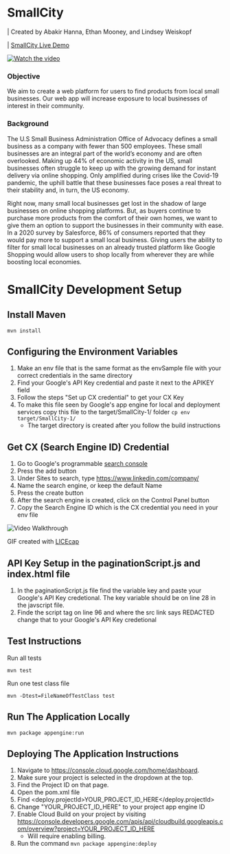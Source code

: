 # SmallCity
| Created by Abakir Hanna, Ethan Mooney, and Lindsey Weiskopf 

| [SmallCity Live Demo](https://step2020-smallcity.appspot.com/)

[![Watch the video](https://imgur.com/2fpFMD9.png)](https://www.youtube.com/watch?v=8OMsz8AN28M&feature=youtu.be)

### Objective
We aim to create a web platform for users to find products from local small businesses. Our web app will increase exposure to local businesses of interest in their community. 

### Background
The U.S Small Business Administration Office of Advocacy defines a small business as a company with fewer than 500 employees. These small businesses are an integral part of the world’s economy and are often overlooked. Making up 44% of economic activity in the US, small businesses often struggle to keep up with the growing demand for instant delivery via online shopping. Only amplified during crises like the Covid-19 pandemic, the uphill battle that these businesses face poses a real threat to their stability and, in turn, the US economy.

Right now, many small local businesses get lost in the shadow of large businesses on online shopping platforms. But, as buyers continue to purchase more products from the comfort of their own homes, we want to give them an option to support the businesses in their community with ease. In a 2020 survey by Salesforce, 86% of consumers reported that they would pay more to support a small local business. Giving users the ability to filter for small local businesses on an already trusted platform like Google Shopping would allow users to shop locally from wherever they are while boosting local economies. 

# SmallCity Development Setup
## Install Maven
```
mvn install
```

## Configuring the Environment Variables
1. Make an env file that is the same format as the envSample file with 
   your correct credentials in the same directory
2. Find your Google's API Key credential and paste it next to the 
   APIKEY field 
3. Follow the steps "Set up CX credential" to get your CX Key
4. To make this file seen by Google's app engine for local and deployment 
   services copy this file to the target/SmallCity-1/ folder `cp env target/SmallCity-1/`
   - The target directory is created after you follow the build instructions

## Get CX (Search Engine ID) Credential
1. Go to Google's programmable [search console](https://cse.google.com/all)
2. Press the add button 
3. Under Sites to search, type https://www.linkedin.com/company/
4. Name the search engine, or keep the default Name
5. Press the create button
6. After the search engine is created, click on the Control Panel button
7. Copy the Search Engine ID which is the CX credential you need in your env file

<img src='https://imgur.com/axyAU2J.gif' title='Video Walkthrough' width='' alt='Video Walkthrough' />

GIF created with [LICEcap](http://www.cockos.com/licecap/)

## API Key Setup in the paginationScript.js and index.html file
1. In the paginationScript.js file find the variable key and paste 
   your Google's API Key credetional. The key variable should be on 
   line 28 in the javscript file.
2. Finde the script tag on line 96 and where the src link says REDACTED 
   change that to your Google's API Key credetional 

## Test Instructions
Run all tests
```
mvn test
```

Run one test class file 
```
mvn -Dtest=FileNameOfTestClass test
```

## Run The Application Locally
```
mvn package appengine:run
```

## Deploying The Application Instructions
1. Navigate to https://console.cloud.google.com/home/dashboard.
2. Make sure your project is selected in the dropdown at the top.
3. Find the Project ID on that page.
4. Open the pom.xml file
5. Find <deploy.projectId>YOUR_PROJECT_ID_HERE</deploy.projectId> 
6. Change "YOUR_PROJECT_ID_HERE" to your project app engine ID
7. Enable Cloud Build on your project by visiting https://console.developers.google.com/apis/api/cloudbuild.googleapis.com/overview?project=YOUR_PROJECT_ID_HERE
    - Will require enabling billing.
8. Run the command `mvn package appengine:deploy`
